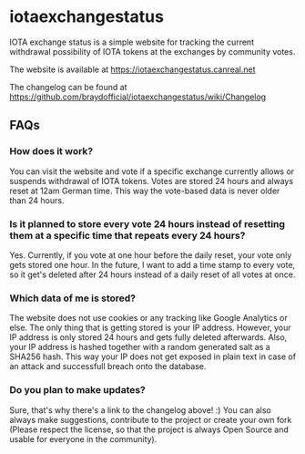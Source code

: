 # iotaexchangestatus
IOTA exchange status is a simple website for tracking the current withdrawal possibility of IOTA tokens at the exchanges by community votes.

The website is available at https://iotaexchangestatus.canreal.net

The changelog can be found at https://github.com/braydofficial/iotaexchangestatus/wiki/Changelog

## FAQs
### How does it work?
You can visit the website and vote if a specific exchange currently allows or suspends withdrawal of IOTA tokens. Votes are stored 24 hours and always reset at 12am German time. This way the vote-based data is never older than 24 hours.
### Is it planned to store every vote 24 hours instead of resetting them at a specific time that repeats every 24 hours?
Yes. Currently, if you vote at one hour before the daily reset, your vote only gets stored one hour. In the future, I want to add a time stamp to every vote, so it get's deleted after 24 hours instead of a daily reset of all votes at once.
### Which data of me is stored?
The website does not use cookies or any tracking like Google Analytics or else. The only thing that is getting stored is your IP address. However, your IP address is only stored 24 hours and gets fully deleted afterwards. Also, your IP address is hashed together with a random generated salt as a SHA256 hash. This way your IP does not get exposed in plain text in case of an attack and successfull breach onto the database.
### Do you plan to make updates?
Sure, that's why there's a link to the changelog above! :) You can also always make suggestions, contribute to the project or create your own fork (Please respect the license, so that the project is always Open Source and usable for everyone in the community).
